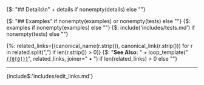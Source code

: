 {$: "## Details\n" + details if nonempty(details) else ""}

{$: "## Examples" if nonempty(examples) or nonempty(tests) else ""}
{$: examples if nonempty(examples) else ""}
{$: include('includes/tests.md') if nonempty(tests) else ""}

{%: related_links=[(canonical_name(r.strip()), canonical_link(r.strip())) for r in related.split(",") if len(r.strip()) > 0]}
{$: "**See Also:** " + loop_template("[`{{0[0]}}`]({{0[1]}})", related_links, joiner="<span>&nbsp;&#9642;&nbsp;</span>") if len(related_links) > 0 else ""}

---

{include$:'includes/edit_links.md'}